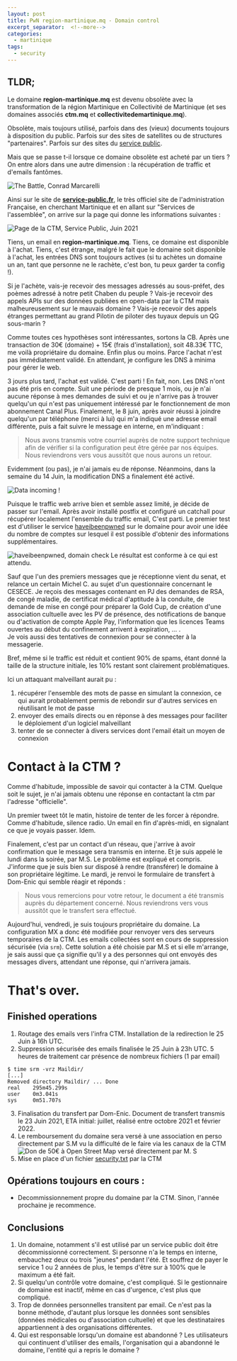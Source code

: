 ```yaml
---
layout: post
title: PwN region-martinique.mq - Domain control
excerpt_separator:  <!--more-->
categories:
  - martinique
tags:
  - security
---
```

## TLDR;

Le domaine **region-martinique.mq** est devenu obsolète avec la transformation de la région Martinique en Collectivité de Martinique (et ses domaines associés **ctm.mq** et **collectivitedemartinique.mq**).

Obsolète, mais toujours utilisé, parfois dans des (vieux) documents toujours à disposition du public. Parfois sur des sites de satellites ou de structures "partenaires". Parfois sur des sites du [service public](https://lannuaire.service-public.fr/martinique/martinique/service-local_172876).

Mais que se passe t-il lorsque ce domaine obsolète est acheté par un tiers ? On entre alors dans une autre dimension : la récupération de traffic et d'emails fantômes.

![The Battle, Conrad Marcarelli](/images/the-battle-conrad-marcarelli.jpg)

<!--more-->

Ainsi sur le site de **[service-public.fr](https://https://www.service-public.fr/)**, le très officiel site de l'administration Française, en cherchant Martinique et en allant sur "Services de l'assemblée", on arrive sur la page qui donne les informations suivantes :

![Page de la CTM, Service Public, Juin 2021](/images/service-public-martinique.png)

Tiens, un email en **region-martinique.mq**. 
Tiens, ce domaine est disponible à l'achat.
Tiens, c'est étrange, malgré le fait que le domaine soit disponible à l'achat, les entrées DNS sont toujours actives (si tu achètes un domaine un an, tant que personne ne le rachète, c'est bon, tu peux garder ta config !).

Si je l'achète, vais-je recevoir des messages adressés au sous-préfet, des poèmes adressé à notre petit Chaben du peuple ?
Vais-je recevoir des appels APIs sur des données publiées en open-data par la CTM mais malheureusement sur le mauvais domaine ?
Vais-je recevoir des appels étranges permettant au grand Pilotin de piloter des tuyaux depuis un QG sous-marin ? 

Comme toutes ces hypothèses sont intéressantes, sortons la CB.
Après une transaction de 30€ (domaine) + 15€ (frais d'installation), soit 48.33€ TTC, me voilà propriétaire du domaine.
Enfin plus ou moins. Parce l'achat n'est pas immédiatement validé. En attendant, je configure les DNS à minima pour gérer le web.

3 jours plus tard, l'achat est validé. C'est parti ! En fait, non. Les DNS n'ont pas été pris en compte.
Suit une période de presque 1 mois, ou je n'ai aucune réponse à mes demandes de suivi et ou je n'arrive pas à trouver quelqu'un qui n'est pas uniquement intéressé par le fonctionnement de mon abonnement Canal Plus.
Finalement, le 8 juin, après avoir réussi à joindre quelqu'un par téléphone (merci à lui) qui m'a indiqué une adresse email différente, puis a fait suivre le message en interne, en m'indiquant :

> Nous avons transmis votre courriel auprès de notre support technique afin de vérifier si la configuration peut être gérée par nos équipes.
> Nous reviendrons vers vous aussitôt que nous aurons un retour.

Evidemment (ou pas), je n'ai jamais eu de réponse. Néanmoins, dans la semaine du 14 Juin, la modification DNS a finalement été activé.

![Data incoming !](/images/zz-top-gimme-all-your-data.jpg)

Puisque le traffic web arrive bien et semble assez limité, je décide de passer sur l'email.
Après avoir installé postfix et configuré un catchall pour récupérer localement l'ensemble du traffic email, C'est parti.
Le premier test est d'utiliser le service [haveibeenpwned](https://haveibeenpwned.com/) sur le domaine pour avoir une idée du nombre de comptes sur lesquel il est possible d'obtenir des informations supplémentaires.

![haveibeenpwned, domain check](/images/haveibeenpwned-region-martinique.png)
Le résultat est conforme à ce qui est attendu.

Sauf que l'un des premiers messages que je réceptionne vient du senat, et relance un certain Michel C. au sujet d'un questionnaire concernant le CESECE.
Je reçois des messages contenant en PJ des demandes de RSA, de congé maladie, de certificat médical d'aptitude à la conduite, de demande de mise en congé pour préparer la Gold Cup, de création d'une association cultuelle avec les PV de présence, des notifications de banque ou d'activation de compte Apple Pay, l'information que les licences Teams ouvertes au début du confinement arrivent à expiration, ... .   
Je vois aussi des tentatives de connexion pour se connecter à la messagerie.

Bref, même si le traffic est réduit et contient 90% de spams, étant donné la taille de la structure initiale, les 10% restant sont clairement problématiques.

Ici un attaquant malveillant aurait pu :
1. récupérer l'ensemble des mots de passe en simulant la connexion, ce qui aurait probablement permis de rebondir sur d'autres services en réutilisant le mot de passe
2. envoyer des emails directs ou en réponse à des messages pour faciliter le déploiement d'un logiciel malveillant
3. tenter de se connecter à divers services dont l'email était un moyen de connexion

# Contact à la CTM ?

Comme d'habitude, impossible de savoir qui contacter à la CTM. Quelque soit le sujet, je n'ai jamais obtenu une réponse en contactant la ctm par l'adresse "officielle".

Un premier tweet tôt le matin, histoire de tenter de les forcer à répondre. Comme d'habitude, silence radio.
Un email en fin d'après-midi, en signalant ce que je voyais passer. Idem.

Finalement, c'est par un contact d'un réseau, que j'arrive à avoir confirmation que le message sera transmis en interne.
Et je suis appelé le lundi dans la soirée, par M.S. Le problème est expliqué et compris. 
J'informe que je suis bien sur disposé à rendre (transférer) le domaine à son propriétaire légitime. Le mardi, je renvoi le formulaire de transfert à Dom-Enic qui semble réagir et réponds :

> Nous vous remercions pour votre retour, le document a été transmis auprès du département concerné.
> Nous reviendrons vers vous aussitôt que le transfert sera effectué. 

Aujourd'hui, vendredi, je suis toujours propriétaire du domaine.
La configuration MX a donc été modifiée pour renvoyer vers des serveurs temporaires de la CTM.
Les emails collectées sont en cours de suppression sécurisée (via `srm`). 
Cette solution a été choisie par M.S et si elle m'arrange, je sais aussi que ça signifie qu'il y a des personnes qui ont envoyés des messages divers, attendant une réponse, qui n'arrivera jamais.



# That's over. 

## Finished operations

1. Routage des emails vers l'infra CTM. Installation de la redirection le 25 Juin à 16h UTC.
2.  Suppression sécurisée des emails finalisée le 25 Juin à 23h UTC. 5 heures de traitement car présence de nombreux fichiers (1 par email)
```
$ time srm -vrz Maildir/
[...]
Removed directory Maildir/ ... Done
real    295m45.299s
user    0m3.041s
sys     0m51.707s
``` 
3. Finalisation du transfert par Dom-Enic. Document de transfert transmis le 23 Juin 2021, ETA initial: juillet, réalisé entre octobre 2021 et février 2022.
4. Le remboursement du domaine sera versé à une association en perso directement par S.M vu la difficulté de le faire via les canaux de la CTM
![Don de 50€ à Open Street Map versé directement par M. S](/images/ctm-2021-m.s-don-openstreetmap.png)
5. Mise en place d'un fichier [security.txt](https://www.collectivitedemartinique.mq/.well-known/security.txt) par la CTM 


## Opérations toujours en cours :
- Decommissionnement propre du domaine par la CTM. Sinon, l'année prochaine je recommence.

## Conclusions

1. Un domaine, notamment s'il est utilisé par un service public doit être décommissionné correctement. Si personne n'a le temps en interne, embauchez deux ou trois "jeunes" pendant l'été. Et souffrez de payer le service 1 ou 2 années de plus, le temps d'être sur à 100% que le maximum a été fait.
2. Si quelqu'un contrôle votre domaine, c'est compliqué. Si le gestionnaire de domaine est inactif, même en cas d'urgence, c'est plus que compliqué.
3. Trop de données personnelles transitent par email. Ce n'est pas la bonne méthode, d'autant plus lorsque les données sont sensibles (données médicales ou d'association cultuelle) et que les destinataires appartiennent à des organisations différentes.
4. Qui est responsable lorsqu'un domaine est abandonné ? Les utilisateurs qui continuent d'utiliser des emails, l'organisation qui a abandonné le domaine, l'entité qui a repris le domaine ? 

